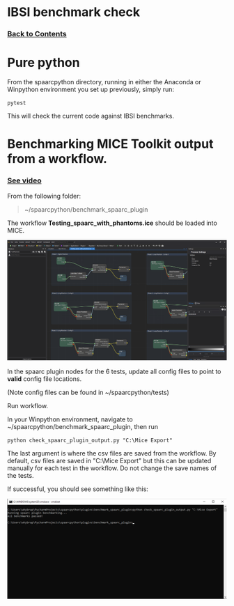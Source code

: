 # IBSI benchmark check

### [Back to Contents](README.md)


# Pure python 
From the spaarcpython directory, running in either the Anaconda or Winpython environment you set up previously, 
simply run:
```commandline
pytest
```
This will check the current code against IBSI benchmarks. 

# Benchmarking MICE Toolkit output from a workflow. 

### [See video](videos/MICE_IBSI_Benchmark_check_with_workflow.mp4)


From the following folder:

> ~/spaarcpython/benchmark_spaarc_plugin

The workflow **Testing_spaarc_with_phantoms.ice** should be loaded into MICE. 

<img src="attachments/MICE_workflow_benchmarking.png" width="800">

In the spaarc plugin nodes for the 6 tests, update all config files to point to **valid** config file locations.

(Note config files can be found in  ~/spaarcpython/tests)

Run workflow.

In your Winpython environment, navigate to ~/spaarcpython/benchmark_spaarc_plugin, then run 

```commandline
python check_spaarc_plugin_output.py "C:\Mice Export"
```

The last argument is where the csv files are saved from the workflow. By default, csv files are
saved in "C:\Mice Export" but this can be updated manually for each test in the workflow. 
Do not change the save names of the tests. 


If successful, you should see something like this:

<img src="attachments/benchmark_spaarc_plug.png" width="800">

